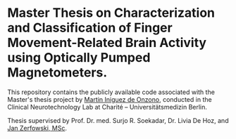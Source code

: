 # Master Thesis on Characterization and Classification of Finger Movement-Related Brain Activity using Optically Pumped Magnetometers.

This repository contains the publicly available code associated with the Master's thesis project by [Martin Iniguez de Onzono](https://github.com/MarIniOnz/), conducted in the Clinical Neurotechnology Lab at Charité – Universitätsmedizin Berlin. 

Thesis supervised by Prof. Dr. med. Surjo R. Soekadar, Dr. Livia De Hoz, and [Jan Zerfowski, MSc](https://github.com/jzerfowski/).


